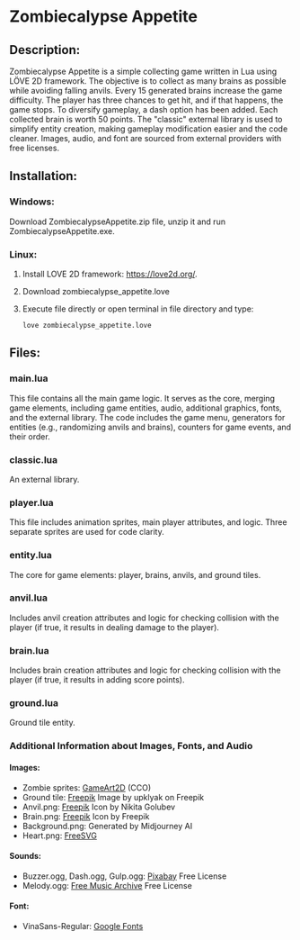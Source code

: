 # Zombiecalypse Appetite

## Description:
Zombiecalypse Appetite is a simple collecting game written in Lua using LÖVE 2D framework. The objective is to collect as many brains as possible while avoiding falling anvils. Every 15 generated brains increase the game difficulty. The player has three chances to get hit, and if that happens, the game stops. To diversify gameplay, a dash option has been added. Each collected brain is worth 50 points. The "classic" external library is used to simplify entity creation, making gameplay modification easier and the code cleaner. Images, audio, and font are sourced from external providers with free licenses.

## Installation:

### Windows:
Download ZombiecalypseAppetite.zip file, unzip it and run ZombiecalypseAppetite.exe.

### Linux:
1. Install LOVE 2D framework: https://love2d.org/. 
2. Download zombiecalypse_appetite.love
3. Execute file directly or open terminal in file directory and type:
   
   ```
   love zombiecalypse_appetite.love
   ```

## Files:

### main.lua
This file contains all the main game logic. It serves as the core, merging game elements, including game entities, audio, additional graphics, fonts, and the external library. The code includes the game menu, generators for entities (e.g., randomizing anvils and brains), counters for game events, and their order.

### classic.lua
An external library.

### player.lua
This file includes animation sprites, main player attributes, and logic. Three separate sprites are used for code clarity.

### entity.lua
The core for game elements: player, brains, anvils, and ground tiles.

### anvil.lua
Includes anvil creation attributes and logic for checking collision with the player (if true, it results in dealing damage to the player).

### brain.lua
Includes brain creation attributes and logic for checking collision with the player (if true, it results in adding score points).

### ground.lua
Ground tile entity.

### Additional Information about Images, Fonts, and Audio

#### Images:

- Zombie sprites: [GameArt2D](https://www.gameart2d.com/the-zombies-free-sprites.html) (CCO)
- Ground tile: [Freepik](https://www.freepik.com/free-vector/textures-stone-floor-wall_23702544.htm#query=2d%20game%20tiles&position=30&from_view=keyword&track=ais) Image by upklyak on Freepik
- Anvil.png: [Freepik](https://www.freepik.com/icon/anvil_2670575#fromView=resource_detail&position=0) Icon by Nikita Golubev
- Brain.png: [Freepik](https://www.freepik.com/icon/brain_109827) Icon by Freepik
- Background.png: Generated by Midjourney AI
- Heart.png: [FreeSVG](https://freesvg.org/pixel-heart)

#### Sounds:

- Buzzer.ogg, Dash.ogg, Gulp.ogg: [Pixabay](https://pixabay.com) Free License
- Melody.ogg: [Free Music Archive](https://freemusicarchive.org/music/Peter_Gresser/Reimagine_The_Game/No_Rocking_in_the_Jazzhands_Zone/) Free License

#### Font:

- VinaSans-Regular: [Google Fonts](https://fonts.google.com/specimen/Vina+Sans)
